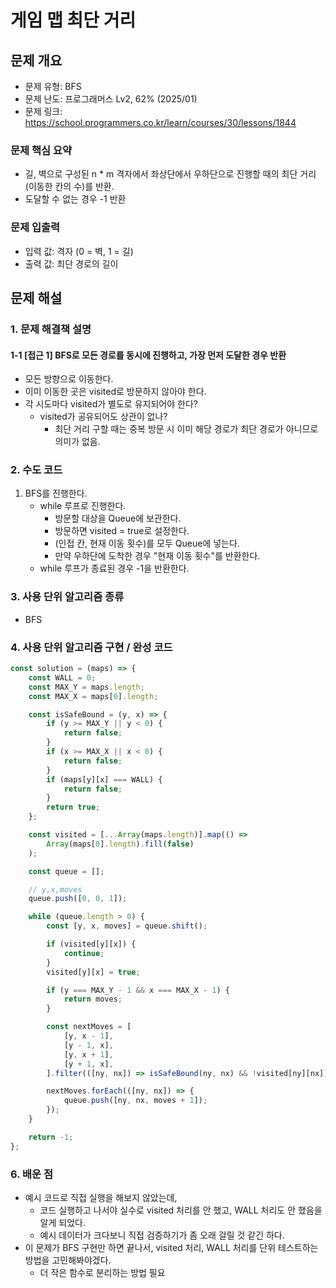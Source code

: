 # 게임 맵 최단 거리

## 문제 개요

-   문제 유형: BFS
-   문제 난도: 프로그래머스 Lv2, 62% (2025/01)
-   문제 링크: https://school.programmers.co.kr/learn/courses/30/lessons/1844

### 문제 핵심 요약

-   길, 벽으로 구성된 n \* m 격자에서 좌상단에서 우하단으로 진행할 때의 최단 거리(이동한 칸의 수)를 반환.
-   도달할 수 없는 경우 -1 반환

### 문제 입출력

-   입력 값: 격자 (0 = 벽, 1 = 길)
-   출력 값: 최단 경로의 길이

## 문제 해설

### 1. 문제 해결책 설명

#### 1-1 [접근 1] BFS로 모든 경로를 동시에 진행하고, 가장 먼저 도달한 경우 반환

-   모든 방향으로 이동한다.
-   이미 이동한 곳은 visited로 방문하지 않아야 한다.
-   각 시도마다 visited가 별도로 유지되어야 한다?
    -   visited가 공유되어도 상관이 없나?
        -   최단 거리 구할 때는 중복 방문 시 이미 해당 경로가 최단 경로가 아니므로 의미가 없음.

### 2. 수도 코드

1. BFS를 진행한다.
    - while 루프로 진행한다.
        - 방문할 대상을 Queue에 보관한다.
        - 방문하면 visited = true로 설정한다.
        - (인접 칸, 현재 이동 횟수)를 모두 Queue에 넣는다.
        - 만약 우하단에 도착한 경우 "현재 이동 횟수"를 반환한다.
    - while 루프가 종료된 경우 -1을 반환한다.

### 3. 사용 단위 알고리즘 종류

-   BFS

### 4. 사용 단위 알고리즘 구현 / 완성 코드

```js
const solution = (maps) => {
    const WALL = 0;
    const MAX_Y = maps.length;
    const MAX_X = maps[0].length;

    const isSafeBound = (y, x) => {
        if (y >= MAX_Y || y < 0) {
            return false;
        }
        if (x >= MAX_X || x < 0) {
            return false;
        }
        if (maps[y][x] === WALL) {
            return false;
        }
        return true;
    };

    const visited = [...Array(maps.length)].map(() =>
        Array(maps[0].length).fill(false)
    );

    const queue = [];

    // y,x,moves
    queue.push([0, 0, 1]);

    while (queue.length > 0) {
        const [y, x, moves] = queue.shift();

        if (visited[y][x]) {
            continue;
        }
        visited[y][x] = true;

        if (y === MAX_Y - 1 && x === MAX_X - 1) {
            return moves;
        }

        const nextMoves = [
            [y, x - 1],
            [y - 1, x],
            [y, x + 1],
            [y + 1, x],
        ].filter(([ny, nx]) => isSafeBound(ny, nx) && !visited[ny][nx]);

        nextMoves.forEach(([ny, nx]) => {
            queue.push([ny, nx, moves + 1]);
        });
    }

    return -1;
};
```

### 6. 배운 점

-   예시 코드로 직접 실행을 해보지 않았는데,
    -   코드 실행하고 나서야 실수로 visited 처리를 안 했고, WALL 처리도 안 했음을 알게 되었다.
    -   예시 데이터가 크다보니 직접 검증하기가 좀 오래 걸릴 것 같긴 하다.
-   이 문제가 BFS 구현만 하면 끝나서, visited 처리, WALL 처리를 단위 테스트하는 방법을 고민해봐야겠다.
    -   더 작은 함수로 분리하는 방법 필요
